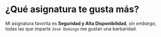 # ¿Qué asignatura te gusta más?

Mi asignatura favorita es **Seguridad y Alta Disponibilidad**, *sin embargo*, todas las que imparte `José Domingo` me gustan una barbaridad.